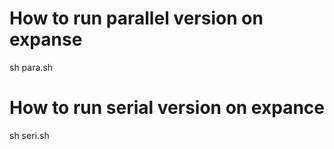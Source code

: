 # How to run parallel version on expanse
sh para.sh

# How to run serial version on expance
sh seri.sh